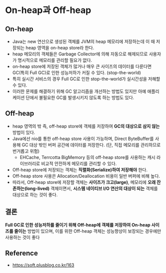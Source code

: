 # On-heap과 Off-heap


## On-heap
- Java는 new 연산으로 생성된 객체를 JVM의 heap 메모리에 저장하는데 이 때 저장되는 heap 영역을 on-heap store라 한다.
- heap 메모리의 객체들은 Garbage Collector에 의해 자동으로 해제되므로 사용자가 명시적으로 메모리를 관리할 필요가 없다.
- on-heap store에 저장된 객체가 많거나 매우 큰 사이즈의 데이터를 다룬다면 GC(특히 Full GC)로 인한 성능저하가 커질 수 있다. (stop-the-world)
- 특히 실시간 서비스의 경우 Full GC로 인한 stop-the-world가 실시간성을 저해할 수 있다.
- 이러한 문제를 해결하기 위해 GC 알고리즘을 개선하는 방법도 있지만 아예 애플리케이션 단에서 불필요한 GC를 발생시키지 않도록 하는 방법도 있다.


## Off-heap
- heap 영역의 밖 즉, off-heap store에 객체를 저장하여 **GC의 대상으로 삼지 않는** 방법이 있다.
- Java에선 nio를 통한 off-heap store 사용이 가능하며, Direct ByteBuffer를 사용해 GC 대상 밖인 버퍼 공간에 데이터를 저장한다. (단, 직접 메모리를 관리하므로 번거롭고 위험)
  - EHCache, Terrcotta BigMemory 등의 off-heap store를 사용하는 캐시 라이브러리로 비교적 안전하게 메모리를 관리할 수 있다.
- Off-heap store에 저장되는 객체는 **직렬화(Serialize)하여 저장해야** 한다.
- Off-heap store 사용은 Allocation/Deallocation 비용이 일반 버퍼에 비해 높다.
- 따라서, Off-heap store에 저장할 객체는 **사이즈가 크고(large)**, 메모리에 **오래 잔존하는(long-lived)** 객체이면서, **시스템 네이티브 I/O 연산의 대상이 되는** 객체를 대상으로 하는 것이 좋다.


## 결론
**Full GC로 인한 성능저하를 줄이기 위해 Off-heap에 객체를 저장하여 On-heap 사이즈를 줄이는** 방법이 있으며, 
이를 위한 Off-heap 객체는 성능향상이 보장되는 경우에만 사용하는 것이 좋다



## Reference
- https://soft.plusblog.co.kr/163

